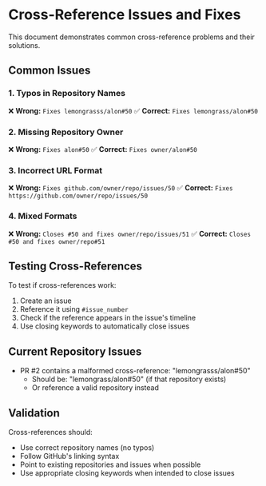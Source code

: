 # Cross-Reference Issues and Fixes

This document demonstrates common cross-reference problems and their solutions.

## Common Issues

### 1. Typos in Repository Names
❌ **Wrong:** `Fixes lemongrasss/alon#50`
✅ **Correct:** `Fixes lemongrass/alon#50`

### 2. Missing Repository Owner
❌ **Wrong:** `Fixes alon#50`
✅ **Correct:** `Fixes owner/alon#50`

### 3. Incorrect URL Format
❌ **Wrong:** `Fixes github.com/owner/repo/issues/50`
✅ **Correct:** `Fixes https://github.com/owner/repo/issues/50`

### 4. Mixed Formats
❌ **Wrong:** `Closes #50 and fixes owner/repo/issues/51`
✅ **Correct:** `Closes #50 and fixes owner/repo#51`

## Testing Cross-References

To test if cross-references work:

1. Create an issue
2. Reference it using `#issue_number`
3. Check if the reference appears in the issue's timeline
4. Use closing keywords to automatically close issues

## Current Repository Issues

- PR #2 contains a malformed cross-reference: "lemongrasss/alon#50"
  - Should be: "lemongrass/alon#50" (if that repository exists)
  - Or reference a valid repository instead

## Validation

Cross-references should:
- Use correct repository names (no typos)
- Follow GitHub's linking syntax
- Point to existing repositories and issues when possible
- Use appropriate closing keywords when intended to close issues